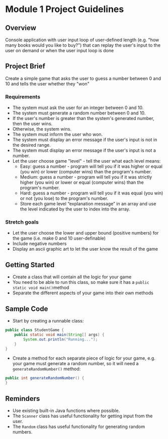 # Module 1 Project Guidelines

## Overview

Console application with user input loop of user-defined length (e.g. "how many
books would you like to buy?") that can replay the user's input to the user on
demand or when the user input loop is done

## Project Brief

Create a simple game that asks the user to guess a number between 0 and 10 and
tells the user whether they "won"

### Requirements

- The system must ask the user for an integer between 0 and 10.
- The system must generate a random number between 0 and 10.
- If the user's number is greater than the system's generated number, then
  the user wins.
- Otherwise, the system wins.
- The system must inform the user who won.
- The system must display an error message if the user's input is not in the
  desired range.
- The system must display an error message if the user's input is not a
  number.
- Let the user choose game "level" - tell the user what each level means:
  - Easy: guess a number - program will tell you if it was higher or equal
    (you win) or lower (computer wins) than the program's number.
  - Medium: guess a number - program will tell you if it was strictly higher
    (you win) or lower or equal (computer wins) than the program's number.
  - Hard: guess a number - program will tell you if it was equal (you win)
    or not (you lose) to the program's number.
  - Store each game level “explanation message” in an array and use the
    level indicated by the user to index into the array.

### Stretch goals

- Let the user choose the lower and upper bound (positive numbers) for the game
  (i.e. make 0 and 10 user-definable)
- Include negative numbers
- Display an ascii graphic art to let the user know the result of the game

## Getting Started

- Create a class that will contain all the logic for your game
- You need to be able to run this class, so make sure it has a
  `public static void main()`method
- Separate the different aspects of your game into their own methods

## Sample Code

- Start by creating a runnable class:

```java
public class StudentGame {
    public static void main(String[] args) {
        System.out.println("Running...");
    }
}
```

- Create a method for each separate piece of logic for your game, e.g. your game
  must generate a random number, so it will need a `generateRandomNumber()`
  method:

```java
public int generateRandomNumber() {
}
```

## Reminders

- Use existing built-in Java functions where possible.
- The `Scanner` class has useful functionality for getting input from the user.
- The `Random` class has useful functionality for generating random numbers.
